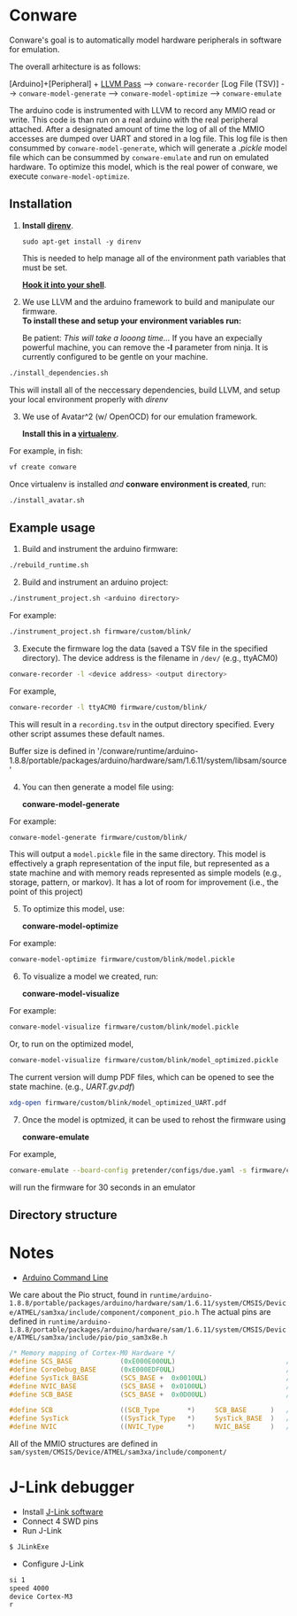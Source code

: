 # Conware
Conware's goal is to automatically model hardware peripherals in software for emulation.

The overall arhitecture is as follows:


[Arduino]+[Peripheral] + [LLVM Pass](llvm-transformation-pass/) --> `conware-recorder` [Log File (TSV)] --> `conware-model-generate` --> `conware-model-optimize` --> `conware-emulate`

The arduino code is instrumented with LLVM to record any MMIO read or write.
This code is than run on a real arduino with the real peripheral attached.
After a designated amount of time the log of all of the MMIO accesses are dumped over UART and stored in a log file.
This log file is then consummed by `conware-model-generate`, which will generate a _.pickle_ model file which can be consummed by `conware-emulate` and run on emulated hardware.
To optimize this model, which is the real power of conware, we execute `conware-model-optimize`.


## Installation
  
  1. **Install [direnv](https://direnv.net/)**.
   
     `sudo apt-get install -y direnv`
     
     This is needed to help manage all of the environment path variables that must be set.
    
     **[Hook it into your shell](https://direnv.net/docs/hook.html)**.

  2.  We use LLVM and the arduino framework to build and manipulate our firmware.  
**To install these and setup your environment variables run:**
  
      Be patient: *This will take a looong time...* 
      If you have an expecially powerful machine, you can remove the **-l** parameter from ninja.  It is currently configured to be gentle on your machine.
    
```bash
./install_dependencies.sh
```

  This will install all of the neccessary dependencies, build LLVM, and setup your local environment properly with *direnv*
  
  3. We use of Avatar^2 (w/ OpenOCD) for our emulation framework.

      **Install this in a [virtualenv](https://virtualenv.pypa.io/en/latest/)**.  
      
For example, in fish:
```bash
vf create conware
```

Once virtualenv is installed *and* **conware environment is created**, run:


```bash
./install_avatar.sh
```

## Example usage

   1. Build and instrument the arduino firmware:
    
```bash
./rebuild_runtime.sh
```

   2. Build and instrument an arduino project:
    
```bash
./instrument_project.sh <arduino directory>
```

   For example:

```bash
./instrument_project.sh firmware/custom/blink/
```

   3. Execute the firmware log the data (saved a TSV file in the specified directory).  The device address is the filename in `/dev/` (e.g., ttyACM0)

```bash
conware-recorder -l <device address> <output directory>
```

For example,

```bash
conware-recorder -l ttyACM0 firmware/custom/blink/
```

This will result in a `recording.tsv` in the output directory specified.  Every other script assumes these default names.

Buffer size is defined in '/conware/runtime/arduino-1.8.8/portable/packages/arduino/hardware/sam/1.6.11/system/libsam/source'

4. You can then generate a model file using:

     **conware-model-generate**

For example:

```bash
conware-model-generate firmware/custom/blink/
```

This will output a `model.pickle` file in the same directory.  This model is effectively a graph representation of the input file, but represented as a state machine and with memory reads represented as simple models (e.g., storage, pattern, or markov).  It has a lot of room for improvement (i.e., the point of this project)

5. To optimize this model, use:

    **conware-model-optimize**

For example:
```bash
conware-model-optimize firmware/custom/blink/model.pickle
```

6. To visualize a model we created, run:

     **conware-model-visualize**

For example:            
     
```bash
conware-model-visualize firmware/custom/blink/model.pickle
```


Or, to run on the optimized model,
```bash
conware-model-visualize firmware/custom/blink/model_optimized.pickle
```

The current version will dump PDF files, which can be opened to see the state machine. (e.g., _UART.gv.pdf_)
```bash
xdg-open firmware/custom/blink/model_optimized_UART.pdf 
```

7. Once the model is optmized, it can be used to rehost the firmware using 

     **conware-emulate**

For example,
```bash
conware-emulate --board-config pretender/configs/due.yaml -s firmware/custom/blink/build/blink.ino.bin  -r firmware/custom/blink -t 30
```
will run the firmware for 30 seconds in an emulator

## Directory structure


# Notes
- [Arduino Command Line](https://github.com/arduino/Arduino/blob/master/build/shared/manpage.adoc)

We care about the Pio struct, found in `runtime/arduino-1.8.8/portable/packages/arduino/hardware/sam/1.6.11/system/CMSIS/Device/ATMEL/sam3xa/include/component/component_pio.h`
The actual pins are defined in `runtime/arduino-1.8.8/portable/packages/arduino/hardware/sam/1.6.11/system/CMSIS/Device/ATMEL/sam3xa/include/pio/pio_sam3x8e.h`


```C
/* Memory mapping of Cortex-M0 Hardware */
#define SCS_BASE            (0xE000E000UL)                            /*!< System Control Space Base Address */
#define CoreDebug_BASE      (0xE000EDF0UL)                            /*!< Core Debug Base Address           */
#define SysTick_BASE        (SCS_BASE +  0x0010UL)                    /*!< SysTick Base Address              */
#define NVIC_BASE           (SCS_BASE +  0x0100UL)                    /*!< NVIC Base Address                 */
#define SCB_BASE            (SCS_BASE +  0x0D00UL)                    /*!< System Control Block Base Address */

#define SCB                 ((SCB_Type       *)     SCB_BASE      )   /*!< SCB configuration struct           */
#define SysTick             ((SysTick_Type   *)     SysTick_BASE  )   /*!< SysTick configuration struct       */
#define NVIC                ((NVIC_Type      *)     NVIC_BASE     )   /*!< NVIC configuration struct          */
```

All of the MMIO structures are defined in `sam/system/CMSIS/Device/ATMEL/sam3xa/include/component/`

# J-Link debugger

* Install [J-Link software](https://www.segger.com/products/debug-probes/j-link/tools/j-link-gdb-server/about-j-link-gdb-server/)
* Connect 4 SWD pins
* Run J-Link
```bash
$ JLinkExe
```
* Configure J-Link
```bash
si 1
speed 4000
device Cortex-M3
r
```
